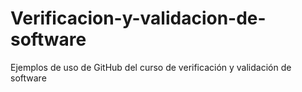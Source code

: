 # Verificacion-y-validacion-de-software
Ejemplos de uso de GitHub del curso de verificación y validación de software
